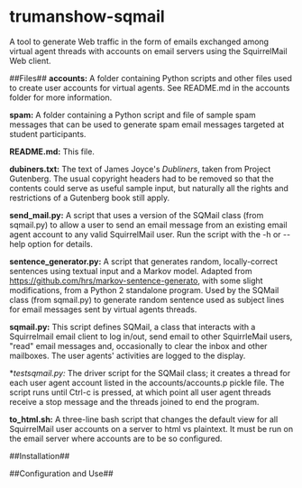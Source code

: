 # trumanshow-sqmail

A tool to generate Web traffic in the form of emails exchanged among virtual agent threads with accounts on email servers using the SquirrelMail Web client.

##Files##
**accounts:** A folder containing Python scripts and other files used to create user accounts for virtual agents. See README.md in the accounts folder for more information.

**spam:** A folder containing a Python script and file of sample spam messages that can be used to generate spam email messages targeted at student participants.

**README.md:** This file.

**dubiners.txt:** The text of James Joyce's *Dubliners*, taken from Project Gutenberg. The usual copyright headers had to be removed so that the contents could serve as useful sample input, but naturally all the rights and restrictions of a Gutenberg book still apply.

**send_mail.py:** A script that uses a version of the SQMail class (from sqmail.py) to allow a user to send an email message from an existing email agent account to any valid SquirrelMail user. Run the script with the -h or --help option for details.

**sentence_generator.py:** A script that generates random, locally-correct sentences using textual input and a Markov model. Adapted from https://github.com/hrs/markov-sentence-generato, with some slight modifications, from a Python 2 standalone program. Used by the SQMail class (from sqmail.py) to generate random sentence used as subject lines for email messages sent by virtual agents threads.

**sqmail.py:** This script defines SQMail, a class that interacts with a Squirrelmail email client to log in/out, send email to other SquirrleMail users, "read" email messages and, occasionally to clear the inbox and other mailboxes. The user agents' activities are logged to the display.

**testsqmail.py:* The driver script for the SQMail class; it creates a thread for each user agent account listed in the accounts/accounts.p pickle file. The script runs until Ctrl-c is pressed, at which point all user agent threads receive a stop message and the threads joined to end the program.

**to_html.sh:** A three-line bash script that changes the default view for all SquirrelMail user accounts on a server to html vs plaintext. It must be run on the email server where accounts are to be so configured.

##Installation##

##Configuration and Use##
